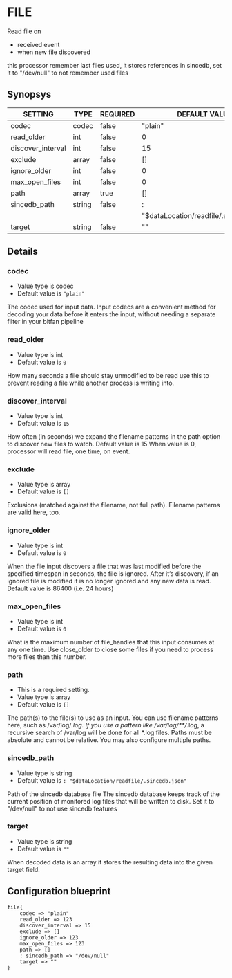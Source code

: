 # FILE
Read file on

* received event
* when new file discovered

this processor remember last files used, it stores references in sincedb, set it to "/dev/null" to not remember used files

## Synopsys


|      SETTING      |  TYPE  | REQUIRED |             DEFAULT VALUE              |
|-------------------|--------|----------|----------------------------------------|
| codec             | codec  | false    | "plain"                                |
| read_older        | int    | false    |                                      0 |
| discover_interval | int    | false    |                                     15 |
| exclude           | array  | false    | []                                     |
| ignore_older      | int    | false    |                                      0 |
| max_open_files    | int    | false    |                                      0 |
| path              | array  | true     | []                                     |
| sincedb_path      | string | false    | :                                      |
|                   |        |          | "$dataLocation/readfile/.sincedb.json" |
| target            | string | false    | ""                                     |


## Details

### codec
* Value type is codec
* Default value is `"plain"`

The codec used for input data. Input codecs are a convenient method for decoding
your data before it enters the input, without needing a separate filter in your bitfan pipeline

### read_older
* Value type is int
* Default value is `0`

How many seconds a file should stay unmodified to be read
use this to prevent reading a file while another process is writing into.

### discover_interval
* Value type is int
* Default value is `15`

How often (in seconds) we expand the filename patterns in the path option
to discover new files to watch. Default value is 15
When value is 0, processor will read file, one time, on event.

### exclude
* Value type is array
* Default value is `[]`

Exclusions (matched against the filename, not full path).
Filename patterns are valid here, too.

### ignore_older
* Value type is int
* Default value is `0`

When the file input discovers a file that was last modified before the
specified timespan in seconds, the file is ignored.
After it’s discovery, if an ignored file is modified it is no longer ignored
and any new data is read.
Default value is 86400 (i.e. 24 hours)

### max_open_files
* Value type is int
* Default value is `0`

What is the maximum number of file_handles that this input consumes at any one time.
Use close_older to close some files if you need to process more files than this number.

### path
* This is a required setting.
* Value type is array
* Default value is `[]`

The path(s) to the file(s) to use as an input.
You can use filename patterns here, such as /var/log/*.log.
If you use a pattern like /var/log/**/*.log, a recursive search of /var/log
will be done for all *.log files.
Paths must be absolute and cannot be relative.
You may also configure multiple paths.

### sincedb_path
* Value type is string
* Default value is `: "$dataLocation/readfile/.sincedb.json"`

Path of the sincedb database file
The sincedb database keeps track of the current position of monitored
log files that will be written to disk.
Set it to "/dev/null" to not use sincedb features

### target
* Value type is string
* Default value is `""`

When decoded data is an array it stores the resulting data into the given target field.



## Configuration blueprint

```
file{
	codec => "plain"
	read_older => 123
	discover_interval => 15
	exclude => []
	ignore_older => 123
	max_open_files => 123
	path => []
	: sincedb_path => "/dev/null"
	target => ""
}
```

